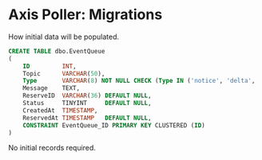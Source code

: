 # Axis Poller: Migrations

How initial data will be populated.

```sql
CREATE TABLE dbo.EventQueue
(
    ID         INT,
    Topic      VARCHAR(50),
    Type       VARCHAR(8) NOT NULL CHECK (Type IN ('notice', 'delta', 'document')),
    Message    TEXT,
    ReserveID  VARCHAR(36) DEFAULT NULL,
    Status     TINYINT     DEFAULT NULL,
    CreatedAt  TIMESTAMP,
    ReservedAt TIMESTAMP   DEFAULT NULL,
    CONSTRAINT EventQueue_ID PRIMARY KEY CLUSTERED (ID)
)
```

No initial records required.